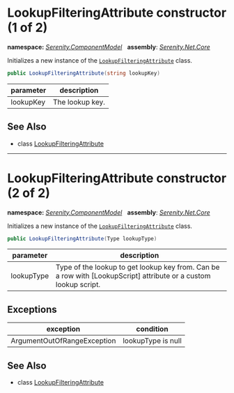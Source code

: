 # LookupFilteringAttribute constructor (1 of 2)
**namespace:** *[Serenity.ComponentModel](../../README.md#serenity.componentmodel-namespace)*   **assembly**: *[Serenity.Net.Core](../../README.md)*

Initializes a new instance of the [`LookupFilteringAttribute`](../LookupFilteringAttribute.md) class.

```csharp
public LookupFilteringAttribute(string lookupKey)
```

| parameter | description |
| --- | --- |
| lookupKey | The lookup key. |

## See Also

* class [LookupFilteringAttribute](../LookupFilteringAttribute.md)

---

# LookupFilteringAttribute constructor (2 of 2)
**namespace:** *[Serenity.ComponentModel](../../README.md#serenity.componentmodel-namespace)*   **assembly**: *[Serenity.Net.Core](../../README.md)*

Initializes a new instance of the [`LookupFilteringAttribute`](../LookupFilteringAttribute.md) class.

```csharp
public LookupFilteringAttribute(Type lookupType)
```

| parameter | description |
| --- | --- |
| lookupType | Type of the lookup to get lookup key from. Can be a row with [LookupScript] attribute or a custom lookup script. |

## Exceptions

| exception | condition |
| --- | --- |
| ArgumentOutOfRangeException | lookupType is null |

## See Also

* class [LookupFilteringAttribute](../LookupFilteringAttribute.md)